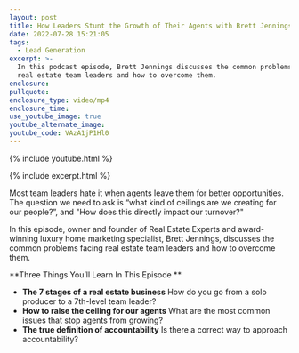 ```yaml
---
layout: post
title: How Leaders Stunt the Growth of Their Agents with Brett Jennings
date: 2022-07-28 15:21:05
tags:
  - Lead Generation
excerpt: >-
  In this podcast episode, Brett Jennings discusses the common problems facing
  real estate team leaders and how to overcome them.
enclosure:
pullquote:
enclosure_type: video/mp4
enclosure_time:
use_youtube_image: true
youtube_alternate_image:
youtube_code: VAzA1jP1Hl0
---
```

{% include youtube.html %}

{% include excerpt.html %}

Most team leaders hate it when agents leave them for better opportunities. The question we need to ask is “what kind of ceilings are we creating for our people?”, and "How does this directly impact our turnover?"

In this episode, owner and founder of Real Estate Experts and award-winning luxury home marketing specialist, Brett Jennings, discusses the common problems facing real estate team leaders and how to overcome them.

\*\*Three Things You’ll Learn In This Episode \*\*

* **The 7 stages of a real estate business** How do you go from a solo producer to a 7th-level team leader?
* **How to raise the ceiling for our agents** What are the most common issues that stop agents from growing?
* **The true definition of accountability** Is there a correct way to approach accountability?

